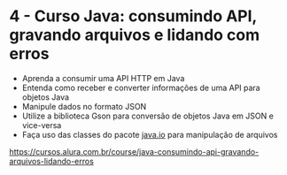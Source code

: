 # 4 - Curso Java: consumindo API, gravando arquivos e lidando com erros

- Aprenda a consumir uma API HTTP em Java
- Entenda como receber e converter informações de uma API para objetos Java
- Manipule dados no formato JSON
- Utilize a biblioteca Gson para conversão de objetos Java em JSON e vice-versa
- Faça uso das classes do pacote [java.io](http://java.io/) para manipulação de arquivos

 https://cursos.alura.com.br/course/java-consumindo-api-gravando-arquivos-lidando-erros
